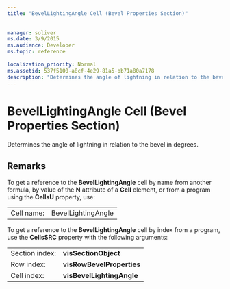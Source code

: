 ```yaml
---
title: "BevelLightingAngle Cell (Bevel Properties Section)"
 
 
manager: soliver
ms.date: 3/9/2015
ms.audience: Developer
ms.topic: reference
 
localization_priority: Normal
ms.assetid: 537f5100-a8cf-4e29-81a5-bb71a80a7178
description: "Determines the angle of lightning in relation to the bevel in degrees."
---
```


# BevelLightingAngle Cell (Bevel Properties Section)

Determines the angle of lightning in relation to the bevel in degrees. 
  
## Remarks

To get a reference to the **BevelLightingAngle** cell by name from another formula, by value of the **N** attribute of a **Cell** element, or from a program using the **CellsU** property, use: 
  
|||
|:-----|:-----|
| Cell name:  <br/> | BevelLightingAngle  <br/> |
   
To get a reference to the **BevelLightingAngle** cell by index from a program, use the **CellsSRC** property with the following arguments: 
  
|||
|:-----|:-----|
| Section index:  <br/> |**visSectionObject** <br/> |
| Row index:  <br/> |**visRowBevelProperties** <br/> |
| Cell index:  <br/> |**visBevelLightingAngle** <br/> |
   

